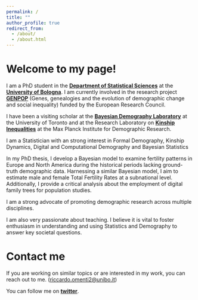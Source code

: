 ```yaml
---
permalink: /
title: ""
author_profile: true
redirect_from: 
  - /about/
  - /about.html
---
```




Welcome to my page!
======

I am a PhD student in the [**Department of Statistical Sciences**](https://stat.unibo.it/en) at the [**University of Bologna**](https://www.unibo.it/it). I am currently involved in the research project [**GENPOP**](http://genpop.org) (Genes, genealogies and the evolution of demographic change and social inequality) funded by the European Research Council. 

I have been a visiting scholar at the [**Bayesian Demography Laboratory**](https://www.monicaalexander.com/lab/) at the University of Toronto and at the Research Laboratory on [**Kinship Inequalities**](https://www.demogr.mpg.de/en/research_6120/independent_research_groups_11668/kinship_inequalities_10703/team/) at the Max Planck Institute for Demographic Research.

I am a Statistician with an strong interest in Formal Demography, Kinship Dynamics, Digital and Computational Demography and Bayesian Statistics

In my PhD thesis, I develop a Bayesian model to examine fertility patterns in Europe and North America during the historical periods lacking ground-truth demographic data. Harnessing a similar
Bayesian model, I aim to estimate male and female Total Fertility Rates at a subnational level. Additionally, I provide a critical analysis about the employment of digital family trees for population studies.


I am a strong advocate of promoting demographic research across multiple disciplines. 

I am also very passionate about teaching. I believe it is vital to foster enthusiasm in understanding and using Statistics and Demography to answer key societal questions.




Contact me
======

If you are working on similar topics or are interested in my work, you can reach out to me. (riccardo.omenti2@unibo.it)

You can follow me on [**twitter**](https://twitter.com/OmentiRiccardo).
